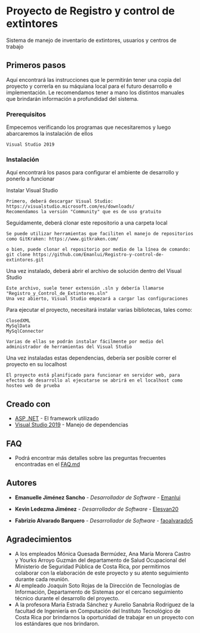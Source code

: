 # Proyecto de Registro y control de extintores
Sistema de manejo de inventario de extintores, usuarios y centros de trabajo

## Primeros pasos

Aquí encontrará las instrucciones que le permitirán tener una copia del proyecto y correrla en su máquiana local para el futuro desarrollo e implementación. Le recomendamos tener a mano los distintos manuales que brindarán información a profundidad del sistema.

### Prerequisitos

Empecemos verificando los programas que necesitaremos y luego abarcaremos la instalación de ellos

```
Visual Studio 2019
```

### Instalación

Aquí encontrará los pasos para configurar el ambiente de desarrollo y ponerlo a funcionar

Instalar Visual Studio

```
Primero, deberá descargar Visual Studio: https://visualstudio.microsoft.com/es/downloads/
Recomendamos la versión "Community" que es de uso gratuito
```

Seguidamente, deberá clonar este repositorio a una carpeta local

```
Se puede utilizar herramientas que faciliten el manejo de repositorios como GitKraken: https://www.gitkraken.com/

o bien, puede clonar el repositorio por medio de la línea de comando:
git clone https://github.com/Emanlui/Registro-y-control-de-extintores.git
```

Una vez instalado, deberá abrir el archivo de solución dentro del Visual Studio

```
Este archivo, suele tener extensión .sln y debería llamarse "Registro_y_Control_de_Extintores.sln"
Una vez abierto, Visual Studio empezará a cargar las configuraciones
```

Para ejecutar el proyecto, necesitará instalar varias bibliotecas, tales como:
```
ClosedXML
MySqlData
MySqlConnector

Varias de ellas se podrán instalar fácilmente por medio del administrador de herramientas del Visual Studio
```

Una vez instaladas estas dependencias, debería ser posible correr el proyecto en su localhost
```
El proyecto está planificado para funcionar en servidor web, para efectos de desarrollo al ejecutarse se abrirá en el localhost como hosteo web de prueba
```


## Creado con

* [ASP .NET](https://dotnet.microsoft.com/apps/aspnet) - El framework utilizado
* [Visual Studio 2019](https://visualstudio.microsoft.com/es/downloads/) - Manejo de dependencias

## FAQ
* Podrá encontrar más detalles sobre las preguntas frecuentes encontradas en el [FAQ.md](FAQ.md)

## Autores

* **Emanuelle Jiménez Sancho** - *Desarrollador de Software* - [Emanlui](https://github.com/Emanlui)

* **Kevin Ledezma Jiménez** - *Desarrollador de Software* - [Elesvan20](https://github.com/Elesvan20)

* **Fabrizio Alvarado Barquero** - *Desarrollador de Software* - [faoalvarado5](https://github.com/faoalvarado5)

## Agradecimientos

* A los empleados Mónica Quesada Bermúdez, Ana María Morera Castro y Yourks Arroyo Guzmán del departamento de Salud Ocupacional del Ministerio de Seguridad Pública de Costa Rica, por permitirnos colaborar con la elaboración de este proyecto y su atento seguimiento durante cada reunión.
* Al empleado Joaquín Soto Rojas de la Dirección de Tecnologías de Información, Departamento de Sistemas por el cercano seguimiento técnico durante el desarrollo del proyecto.
* A la profesora María Estrada Sánchez y Aurelio Sanabria Rodríguez de la facultad de Ingeniería en Computación del Instituto Tecnológico de Costa Rica por brindarnos la oportunidad de trabajar en un proyecto con los estándares que nos brindaron.
